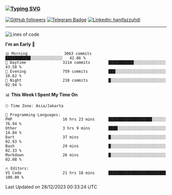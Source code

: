 ### [![Typing SVG](https://readme-typing-svg.herokuapp.com?font=lato&size=22&lines=Hi+There+👋)](https://git.io/typing-svg) 

[![GitHub followers](https://img.shields.io/github/followers/hanifazzuhdi?label=Follow&style=social)](https://github.com/hanifazzuhdi/?tab=follow) 
[![Telegram Badge](https://img.shields.io/badge/-hanif0198-blue?style=social&logo=telegram&link=https://www.t.me/hanif0198/)](https://www.t.me/hanif0198/) 
[![Linkedin: hanifazzuhdi](https://img.shields.io/badge/-hanifazzuhdi-blue?style=flat-square&logo=Linkedin&logoColor=white&link=https://www.linkedin.com/in/hanif-az-zuhdi-69688019b/)](https://www.linkedin.com/in/hanif-az-zuhdi-69688019b/) 

<hr/>

<!--START_SECTION:waka-->
![Lines of code](https://img.shields.io/badge/From%20Hello%20World%20I%27ve%20Written-41.5%20million%20lines%20of%20code-blue)

**I'm an Early 🐤** 

```text
🌞 Morning                3063 commits        ███████████░░░░░░░░░░░░░░   42.86 % 
🌆 Daytime                3114 commits        ███████████░░░░░░░░░░░░░░   43.58 % 
🌃 Evening                759 commits         ███░░░░░░░░░░░░░░░░░░░░░░   10.62 % 
🌙 Night                  210 commits         █░░░░░░░░░░░░░░░░░░░░░░░░   02.94 % 
```


📊 **This Week I Spent My Time On** 

```text
🕑︎ Time Zone: Asia/Jakarta

💬 Programming Languages: 
PHP                      16 hrs 23 mins      ███████████████████░░░░░░   76.94 % 
Other                    3 hrs 9 mins        ████░░░░░░░░░░░░░░░░░░░░░   14.84 % 
Dart                     37 mins             █░░░░░░░░░░░░░░░░░░░░░░░░   02.93 % 
Bash                     29 mins             █░░░░░░░░░░░░░░░░░░░░░░░░   02.33 % 
Markdown                 26 mins             █░░░░░░░░░░░░░░░░░░░░░░░░   02.08 % 

🔥 Editors: 
VS Code                  21 hrs 18 mins      █████████████████████████   100.00 % 
```


 Last Updated on 28/12/2023 00:33:24 UTC
<!--END_SECTION:waka-->
